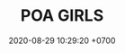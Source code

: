 ---
layout: teamCard3
permalink: /team/:title.html
categories: LA2024JN  LIN2  LIN5 LIN7  LIN11
maincover: /assets/logos/POAY.png
puntosLJMAYO24: 17
date: 2020-08-29 10:29:20 +0700
title: POA GIRLS
route: /liga-naranja
tag: johto042024
color: black
puntosLJ202404: 12
grupo: sur
background: '#F16C38'
cover: /assets/backCard.png
team: POA GIRLS
ID: POA GIRLS
puntos: 
pj: 
dia: 29
hora: '21:10'
#PARTIDO 1
j1: RONDA 1
p1: LEGION MEW
pp1: POA GIRLS
bg1: rock rock
r1: 
rr1: 
pt1: 
pj1: 
#PARTIDO 2
j2: RONDA 2
p2: POA GIRLS
pp2: RISING STARS
bg2: rock rock
r2: 
rr2: 
pt2: 
pj2: 
#PARTIDO 3
j3: RONDA 3
p3: POA GIRLS
pp3: LOT
bg3: rock
r3: 
rr3: 
pt3: 
pj3: 
#PARTIDO 4
j4: RONDA 4
p4: POA GIRLS
pp4: 7DS
bg4: rock 
r4: 
rr4: 
pt4: 
pj4: 
#PARTIDO 5
j5: RONDA 5
p5: POA GIRLS
pp5: TSA
bg5: rock 
r5: 
rr5: 
pt5: 
pj5: 
#PARTIDO 6
j6: RONDA 6
p6: POA GIRLS
pp6: DESCANSO
bg6: rock 
r6: 
rr6: 
pt6: 
pj6: 
#PARTIDO 7
j7: RONDA 7
p7:  POA GIRLS
pp7: TEAM AQUA
bg7: rock 
r7: 
rr7: 
pt7: 
pj7: 
#PARTIDO 8
j8: RONDA 8
p8: POA GIRLS
pp8: IL REBORN
bg8: rock 
rr8: 
r8: 
pt8: 
pj8: 
#PARTIDO 9
j9: RONDA 9
p9: POA GIRLS
pp9: LEGION P&S
bg9: rock
r9: 
rr9: 
pt9: 
pj9: 
#PARTIDO 10
j10: RONDA 10
p10: POA GIRLS
pp10: EK BLACK
bg10: rock 
r10: 
rr10: 
pt10: 
pj10: 
#PARTIDO 11
j11: RONDA 11
p11: POA GIRLS
pp11: STAR-TEC B
bg11: rock 
r11: 
rr11: 
pt11: 
pj11: 
stream: <i class="fa-brands fa-twitch text-white"></i>

# pj: 11
# pt1: 1
# pt2: 3
# pt3: 2
# pt4: 3
# pt5: 0
# pt6: 3
# pt7: 0
# pt8: 1
# pt9: 0
# pt10: 1
# pt11: 3
# p1: ZODIAC
# r1: 2
# bg1: rock bg-warning
# rr1: 1
# pp1: DFS DMD
# p2: DFS DMD
# r2: 3
# rr2: 0
# bg2: rock bg-success
# pp2: MBO
# p3: DFS DMD
# r3: 2
# bg3: rock bg-info
# rr3: 1
# pp3: LAST BREATH
# p4:  DFS RUBY
# r4: 0
# bg4: rock bg-success
# rr4: 3
# pp4: DFS DMD
# p5:  no smite
# r5: 3
# bg5: rock bg-danger
# rr5: 0
# pp5: dfs dmd
# p6: jas
# r6: 0
# rr6: 3
# bg6: rock bg-success
# pp6: dfs dmd
# p7:  DFS DMD
# r7: 0
# rr7: 2
# bg7: rock bg-danger
# pp7: SOJ
# p8:  DFS DMD
# r8: 1
# bg8: rock bg-warning
# rr8: 2
# pp8: T. SATISFACTION
# p9:  DFS DMD
# r9: 0
# bg9: rock bg-danger
# rr9: 3
# pp9: S. VANGUARD
# p10:  HGO
# r10: 2
# rr10: 1
# bg10: rock bg-warning
# pp10: DFS DM
# p11: hg regios
# r11: 0
# rr11: 3
# bg11: rock bg-success
# pp11: dfs dmd
##torneos
rango: ACERO
bg: bg-johto 
torneo1: Lj my24
tps1: IN PROGRESS
tb1: card-johto
timg1: /assets/logos/LIGA-JOHTO.png
---